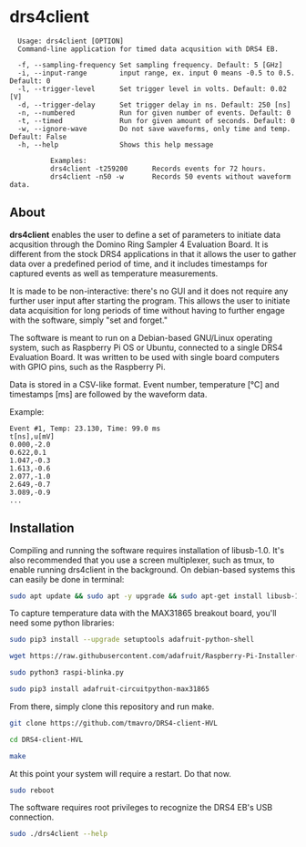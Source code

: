 # drs4client

```
  Usage: drs4client [OPTION]
  Command-line application for timed data acqusition with DRS4 EB.
  
  -f, --sampling-frequency Set sampling frequency. Default: 5 [GHz] 
  -i, --input-range        input range, ex. input 0 means -0.5 to 0.5. Default: 0 
  -l, --trigger-level      Set trigger level in volts. Default: 0.02 [V] 
  -d, --trigger-delay      Set trigger delay in ns. Default: 250 [ns] 
  -n, --numbered           Run for given number of events. Default: 0 
  -t, --timed              Run for given amount of seconds. Default: 0 
  -w, --ignore-wave        Do not save waveforms, only time and temp. Default: False 
  -h, --help               Shows this help message 
  
          Examples:
          drs4client -t259200      Records events for 72 hours.
          drs4client -n50 -w       Records 50 events without waveform data.
  ```
## About

**drs4client** enables the user to define a set of parameters to initiate data acqusition through the Domino Ring Sampler 4 Evaluation Board. It is different from the stock DRS4 applications in that it allows the user to gather data over a predefined period of time, and it includes timestamps for captured events as well as temperature measurements. 

It is made to be non-interactive: there's no GUI and it does not require any further user input after starting the program. This allows the user to initiate data acquisition for long periods of time without having to further engage with the software, simply "set and forget." 

The software is meant to run on a Debian-based GNU/Linux operating system, such as Raspberry Pi OS or Ubuntu, connected to a single DRS4 Evaluation Board. It was written to be used with single board computers with GPIO pins, such as the Raspberry Pi. 

Data is stored in a CSV-like format. Event number, temperature [°C] and timestamps [ms] are followed by the waveform data. 

Example:
```
Event #1, Temp: 23.130, Time: 99.0 ms
t[ns],u[mV]
0.000,-2.0
0.622,0.1
1.047,-0.3
1.613,-0.6
2.077,-1.0
2.649,-0.7
3.089,-0.9
...
```

## Installation 

Compiling and running the software requires installation of libusb-1.0. It's also recommended that you use a screen multiplexer, such as tmux, to enable running drs4client in the background. On debian-based systems this can easily be done in terminal:
```bash
sudo apt update && sudo apt -y upgrade && sudo apt-get install libusb-1.0.0-dev tmux
```

To capture temperature data with the MAX31865 breakout board, you'll need some python libraries: 
```bash
sudo pip3 install --upgrade setuptools adafruit-python-shell

wget https://raw.githubusercontent.com/adafruit/Raspberry-Pi-Installer-Scripts/master/raspi-blinka.py -O- | sed '124d' - > raspi-blinka.py

sudo python3 raspi-blinka.py

sudo pip3 install adafruit-circuitpython-max31865
```

From there, simply clone this repository and run make. 
```bash
git clone https://github.com/tmavro/DRS4-client-HVL

cd DRS4-client-HVL

make
```

At this point your system will require a restart. Do that now. 
```bash
sudo reboot
```

The software requires root privileges to recognize the DRS4 EB's USB connection. 

```bash
sudo ./drs4client --help
```
